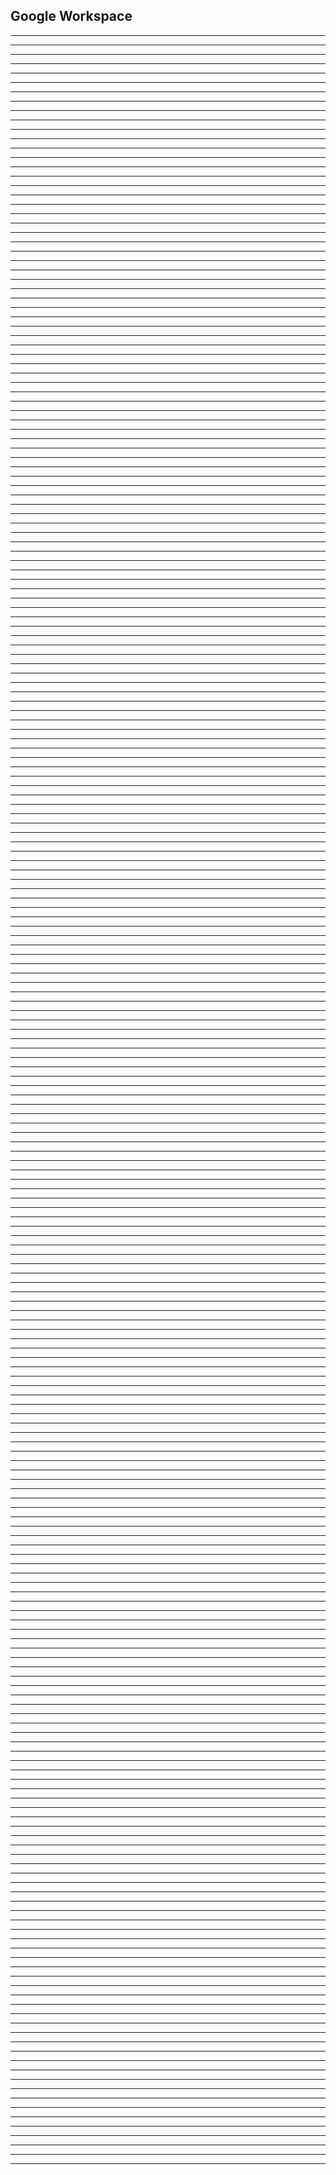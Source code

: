 Google Workspace
-----------------------  
-----------------------  
-----------------------  
-----------------------  
-----------------------  
-----------------------  
-----------------------  
-----------------------  
-----------------------  
-----------------------  
-----------------------  
-----------------------  
-----------------------  
-----------------------  
-----------------------  
-----------------------  
-----------------------  
-----------------------  
-----------------------  
-----------------------  
-----------------------  
-----------------------  
-----------------------  
-----------------------  
-----------------------  
-----------------------  
-----------------------  
-----------------------  
-----------------------  
-----------------------  
-----------------------  
-----------------------  
-----------------------  
-----------------------  
-----------------------  
-----------------------  
-----------------------  
-----------------------  
-----------------------  
-----------------------  
-----------------------  
-----------------------  
-----------------------  
-----------------------  
-----------------------  
-----------------------  
-----------------------  
-----------------------  
-----------------------  
-----------------------  
-----------------------  
-----------------------  
-----------------------  
-----------------------  
-----------------------  
-----------------------  
-----------------------  
-----------------------  
-----------------------  
-----------------------  
-----------------------  
-----------------------  
-----------------------  
-----------------------  
-----------------------  
-----------------------  
-----------------------  
-----------------------  
-----------------------  
-----------------------  
-----------------------  
-----------------------  
-----------------------  
-----------------------  
-----------------------  
-----------------------  
-----------------------  
-----------------------  
-----------------------  
-----------------------  
-----------------------  
-----------------------  
-----------------------  
-----------------------  
-----------------------  
-----------------------  
-----------------------  
-----------------------  
-----------------------  
-----------------------  
-----------------------  
-----------------------  
-----------------------  
-----------------------  
-----------------------  
-----------------------  
-----------------------  
-----------------------  
-----------------------  
-----------------------  
-----------------------  
-----------------------  
-----------------------  
-----------------------  
-----------------------  
-----------------------  
-----------------------
-----------------------
-----------------------
-----------------------
-----------------------
-----------------------
-----------------------
-----------------------
-----------------------
-----------------------  
-----------------------
-----------------------
-----------------------
-----------------------
-----------------------
-----------------------
-----------------------
-----------------------
-----------------------
-----------------------
-----------------------
-----------------------
-----------------------
-----------------------
-----------------------
-----------------------
-----------------------
-----------------------
-----------------------
-----------------------
-----------------------
-----------------------
----------------------------------------------
-----------------------
-----------------------
-----------------------
-----------------------
-----------------------
-----------------------
-----------------------
-----------------------
-----------------------
-----------------------
-----------------------
-----------------------
-----------------------
-----------------------
-----------------------
-----------------------
-----------------------
-----------------------
-----------------------
-----------------------
-----------------------
-----------------------
-----------------------
-----------------------
-----------------------
-----------------------
-----------------------
-----------------------
-----------------------
-----------------------
-----------------------
-----------------------
-----------------------
-----------------------
-----------------------
-----------------------
-----------------------
-----------------------
-----------------------
-----------------------
-----------------------
-----------------------
-----------------------
-----------------------
-----------------------
-----------------------
-----------------------
-----------------------
-----------------------
-----------------------
-----------------------
-----------------------
-----------------------
-----------------------
-----------------------
-----------------------
-----------------------
-----------------------
-----------------------
-----------------------  
-----------------------  
-----------------------  
-----------------------  
-----------------------  
-----------------------  
-----------------------  
-----------------------  
-----------------------  
-----------------------  
-----------------------  
-----------------------  
-----------------------  
-----------------------  
-----------------------  
-----------------------  
-----------------------  
-----------------------  
-----------------------  
-----------------------  
-----------------------  
-----------------------  
-----------------------  
-----------------------  
-----------------------  
-----------------------  
-----------------------  
-----------------------  
-----------------------  
-----------------------  
-----------------------  
